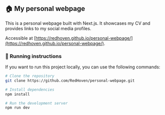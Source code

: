 ## :house: My personal webpage

This is a personal webpage built with Next.js. 
It showcases my CV and provides links to my social media profiles.

Accessible at [https://redhoven.github.io/personal-webpage/](https://redhoven.github.io/personal-webpage/).

### :running: Running instructions

If you want to run this project locally, you can use the following commands:

```bash
# Clone the repository
git clone https://github.com/RedHoven/personal-webpage.git

# Install dependencies
npm install

# Run the development server
npm run dev
```